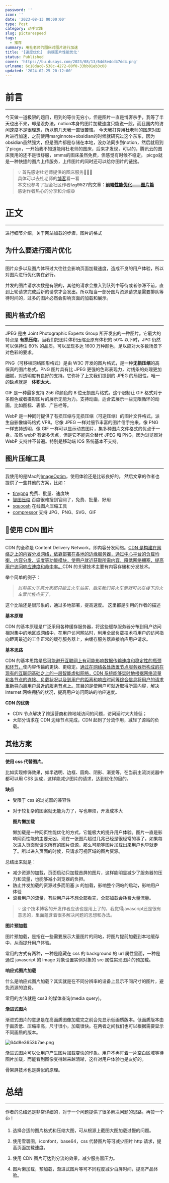 ```yaml
---
password: ''
icon: ''
date: '2023-08-13 00:00:00'
type: Post
category: 动手实践
slug: picturespeed
tags:
  - 推荐
summary: 用杜老师的图床对图片进行加速
title: '[速度优化]  前端图片性能优化'
status: Published
cover: 'https://bu.dusays.com/2023/08/13/64d8e4cd47dd4.png'
urlname: 6c18dac8-538c-4272-80f0-33bb01eb3c08
updated: '2024-02-25 20:12:00'
---
```


# 前言


---


  今天做一道极限的题目，用到的等价无穷小，但是图片一直是博客杀手，我等了半天也出不来，却是没办法，notion本身的图片加载速度只能说一般，而且国内的访问速度不是很理想，所以前几天我一直很苦恼。
  今天我打算用杜老师的图床对图片进行加速，之前使用marginnote+obsidian的时候就研究过这个东东，因为obsidian虽然强大，但是图片都是存储在本地，没办法同步到notion，然后就用到了picgo，一开始我不知道能用杜老师的图床，后来才发现，可以的，腾讯云的图床我用的还不是很舒服，smms的图床虽然免费，但感觉有时候不稳定。
  picgo就是一种快捷的图片上传服务，上传图片的同时还可以给你图片的链接。


> 💡 首先感谢杜老师提供的图床服务🌺🌺🌺  
> 具体可以去杜老师的[博客](https://dusays.com/)看一看  
> 本文也参考了掘金社区作者**lzg9527的文章：**[**前端性能优化——图片篇**](https://juejin.cn/post/6965761736083243044)  
> 感谢作者热心的分享和介绍😄


# 正文


---


  进行细节介绍，关于网站加载的步骤，图片的格式


## 为什么要进行图片优化


---


  图片众多以及图片体积过大往往会影响页面加载速度，造成不良的用户体验，所以对图片进行优化势在必行。


  并发的图片请求次数是有限的，其他的请求会推入到队列中等待或者停滞不前，直到上轮请求完成后新的请求才会发出。所以相当一部分图片资源请求是需要排队等待时间的，过多的图片必然会影响页面的加载和展示。


## 图片格式介绍


---


  JPEG 是由 Joint Photographic Experts Group 所开发出的一种图片。它最大的特点是 **有损压缩**。当我们把图片体积压缩至原有体积的 50% 以下时，JPG 仍然可以保持住 60% 的品质。可以呈现多达 1600 万种颜色，足以应对大多数场景下对色彩的要求。


  PNG（可移植网络图形格式）是由 W3C 开发的图片格式，是一种**无损压缩**的高保真的图片格式。PNG 图片具有比 JPEG 更强的色彩表现力，对线条的处理更加细腻，对透明度有良好的支持。它弥补了上文我们提到的 JPEG 的局限性，唯一的缺点就是　**体积太大**。


  GIF 是一种最多支持 256 种颜色的 8 位无损图片格式。这个限制让 GIF 格式对于多颜色或者摄影图片的展示无能为力。支持动画，适合去展示一些无限循环的动画，比如图标、表情、广告栏等。


  WebP 是一种同时提供了有损压缩与无损压缩（可逆压缩）的图片文件格式，派生自影像编码格式 VP8。它像 JPEG 一样对细节丰富的图片信手拈来，像 PNG 一样支持透明，像 GIF 一样可以显示动态图片，集多种图片文件格式的优点于一身。虽然 webP 有诸多优点，但是它不能完全替代 JPEG 和 PNG，因为浏览器对 WebP 支持并不普遍。特别是移动端 IOS 系统基本不支持。


## 图片压缩工具


---


  我使用的是Mac的[ImageOptim](https://imageoptim.com/mac)，使用体验还是比较良好的。
  然后文章的作者也提供了一些其他的方案，比如：

- [tinypng](https://link.juejin.cn/?target=https%3A%2F%2Ftinypng.com%2F) 免费、批量、速度块
- [智图压缩](https://link.juejin.cn/?target=https%3A%2F%2Fzhitu.isux.us%2F) 百度很难搜到官网了，免费、批量、好用
- [squoosh](https://link.juejin.cn/?target=https%3A%2F%2Fsquoosh.app%2F) 在线图片压缩工具
- [compressor](https://link.juejin.cn/?target=https%3A%2F%2Fcompressor.io%2F) 支持 JPG、PNG、SVG、GIF

## 🌟**使用 CDN 图片**


---


  CDN 的全称是 Content Delivery Network，即内容分发网络。<u>CDN 是构建在网络之上的内容分发网络，依靠部署在各地的边缘服务器，通过中心平台的负载均衡、内容分发、调度等功能模块，使用户就近获取所需内容，降低网络拥塞，提高用户访问响应速度和命中率。</u>CDN 的关键技术主要有内容存储和分发技术。


  举个简单的例子：


> _以前买火车票大家都只能去火车站买，后来我们买火车票就可以在楼下的火车票代售点买了。_


  这个比喻还是很形象的，通过多地部署，提高速度。
  这里都是引用的作者的描述


**基本原理**


  CDN 的基本原理是广泛采用各种缓存服务器，将这些缓存服务器分布到用户访问相对集中的地区或网络中，在用户访问网站时，利用全局负载技术将用户的访问指向距离最近的工作正常的缓存服务器上，由缓存服务器直接响应用户请求。


**基本思路**


  CDN 的基本思路是<u>尽可能避开互联网上有可能影响数据传输速度和稳定性的瓶颈和环节，</u>使内容传输的更快、更稳定。<u>通过在网络各处放置节点服务器所构成的在现有的互联网基础之上的一层智能虚拟网络，CDN 系统能够实时地根据网络流量和各节点的连接、负载状况以及到用户的距离和响应时间等综合信息将用户的请求重新导向离用户最近的服务节点上。</u>其目的是使用户可就近取得所需内容，解决 Internet 网络拥挤的状况，提高用户访问网站的响应速度。


**CDN 的优势**

- CDN 节点解决了跨运营商和跨地域访问的问题，访问延时大大降低；
- 大部分请求在 CDN 边缘节点完成，CDN 起到了分流作用，减轻了源站的负载。

## 其他方案


---


  **使用 css 代替图片**。


  比如实现修饰效果，如半透明、边框、圆角、阴影、渐变等，在当前主流浏览器中都可以用 CSS 达成，这样能减少图片的请求，达到优化的目的。


**缺点**

- 受限于 css 的浏览器的兼容性
- 对于较复杂的图案就无能为力了，写也麻烦，开发成本大

  **图片懒加载**


  懒加载是一种网页性能优化的方式，它能极大的提升用户体验。图片一直是影响网页性能的主要元凶，现在一张图片超过几兆已经是很经常的事了。如果每次进入页面就请求所有的图片资源，那么可能等图片加载出来用户也早就走了。所以进入页面的时候，只请求可视区域的图片资源。


总结出来就是：

- 减少资源的加载，页面启动只加载首屏的图片，这样能明显减少了服务器的压力和流量，也能够减小浏览器的负担。
- 防止并发加载的资源过多而阻塞 js 的加载，影响整个网站的启动，影响用户体验
- 浪费用户的流量，有些用户并不想全部看完，全部加载会耗费大量流量。

> 💡   这个技术博客的开发作者应该也是用上了的，我觉得javascript还是很有意思的，里面蕴含着很多解决问题的思想和办法。


  **图片预加载**


  图片预加载，是指在一些需要展示大量图片的网站，将图片提前加载到本地缓存中，从而提升用户体验。


  常用的方式有两种，一种是隐藏在 css 的 background 的 url 属性里面，一种是通过 javascript 的 Image 对象设置实例对象的 src 属性实现图片的预加载。


  **响应式图片加载**


  什么是响应式图片加载？其实就是在不同分辨率的设备上显示不同尺寸的图片，避免资源的浪费。


  常用的方法就是 css3 的媒体查询(media query)。


  **渐进式图片**


  渐进式图片的意思是在高画质图像加载完之前会先显示低画质版本。低画质版本由于画质低、压缩率高，尺寸很小，加载很快。在两者之间我们也可以根据需要显示不同画质的版本。


![64d8e3653b7ae.png](https://bu.dusays.com/2023/08/13/64d8e3653b7ae.png)


  渐进式图片可以让用户产生图片加载变快的印象。用户不再盯着一片空白区域等待图片加载，而能看到图像变得越来越清晰，这样对用户体验也是友好的。


  骨架屏技术也是类似的原理。


# 总结


---


  作者的总结还是非常详细的，对于一个问题提供了很多解决问题的思路。再赞一个👍！
  1. 选择合适的图片格式和压缩大图，可从根源上截图大图加载过慢的问题。


  2. 使用雪碧图，iconfont，base64，css 代替图片等可减少图片 http 请求，提高页面加载速度。


  3. 使用 CDN 图片可达到分流的效果，减少服务器压力。


  4. 图片懒加载，预加载，渐进式图片等可不同程度减少白屏时间，提高产品体验。

